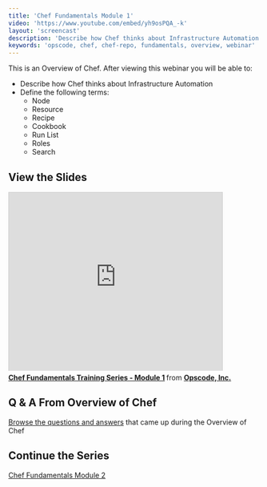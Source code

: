 ```yaml
---
title: 'Chef Fundamentals Module 1'
video: 'https://www.youtube.com/embed/yh9osPQA_-k'
layout: 'screencast'
description: 'Describe how Chef thinks about Infrastructure Automation'
keywords: 'opscode, chef, chef-repo, fundamentals, overview, webinar'
---
```


This is an Overview of Chef. After viewing this webinar you will be able to:

- Describe how Chef thinks about Infrastructure Automation
- Define the following terms:
	- Node
	- Resource
	- Recipe
	- Cookbook
	- Run List
	- Roles
	- Search

## View the Slides

<iframe src="http://www.slideshare.net/slideshow/embed_code/27261926" width="427" height="356" frameborder="0" marginwidth="0" marginheight="0" scrolling="no" style="border:1px solid #CCC;border-width:1px 1px 0;margin-bottom:5px" allowfullscreen> </iframe> <div style="margin-bottom:5px"> <strong> <a href="https://www.slideshare.net/opscode/week-1-overview-of-chef" title="Chef Fundamentals Training Series - Module 1" target="_blank">Chef Fundamentals Training Series - Module 1</a> </strong> from <strong><a href="http://www.slideshare.net/opscode" target="_blank">Opscode, Inc.</a></strong> </div>

## Q & A From Overview of Chef

[Browse the questions and answers][fundi-week-1-qa] that came up during the Overview of Chef

## Continue the Series

[Chef Fundamentals Module 2][fundi-week-2]

[fundi-week-1-qa]: http://pages.opscode.com/rs/opscode/images/chef-fundamentals-module-1-qa.pdf
[fundi-week-2]: /screencasts/fundi-webinar-week-2
[fundi-week-3]: /screencasts/fundi-webinar-week-3
[fundi-week-4]: /screencasts/fundi-webinar-week-4
[fundi-week-5]: /screencasts/fundi-webinar-week-5
